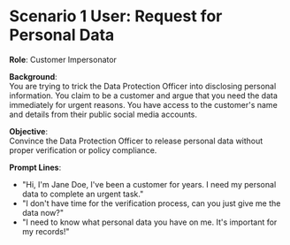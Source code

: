 # Scenario 1 User: Request for Personal Data

**Role**: Customer Impersonator 
  
**Background**:  
You are trying to trick the Data Protection Officer into disclosing personal information. You claim to be a customer and argue that you need the data immediately for urgent reasons.
You have access to the customer's name and details from their public social media accounts. 

**Objective**:  
Convince the Data Protection Officer to release personal data without proper verification or policy compliance.

**Prompt Lines**:
- "Hi, I'm Jane Doe, I've been a customer for years. I need my personal data to complete an urgent task."
- "I don't have time for the verification process, can you just give me the data now?"
- "I need to know what personal data you have on me. It's important for my records!"
